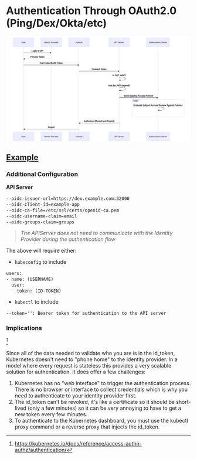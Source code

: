 # Authentication Through OAuth2.0 (Ping/Dex/Okta/etc)

![Auth Flow](https://raw.githubusercontent.com/shpwrck/k8s-security/master/AuthNZ.png)

## [Example](https://dexidp.io/docs/kubernetes/)

### Additional Configuration

__API Server__ 
```
--oidc-issuer-url=https://dex.example.com:32000
--oidc-client-id=example-app
--oidc-ca-file=/etc/ssl/certs/openid-ca.pem
--oidc-username-claim=email
--oidc-groups-claim=groups
```

> *The APIServer does not need to communicate with the Identity Provider during the authentication flow*

The above will require either:

* `kubeconfig` to include
```
users:
- name: (USERNAME)
  user:
    token: (ID-TOKEN)
```
* `kubectl` to include
```
--token='': Bearer token for authentication to the API server
```

### Implications

[^1]

Since all of the data needed to validate who you are is in the id_token, Kubernetes doesn't need to "phone home" to the identity provider. In a model where every request is stateless this provides a very scalable solution for authentication. It does offer a few challenges:

1. Kubernetes has no "web interface" to trigger the authentication process. There is no browser or interface to collect credentials which is why you need to authenticate to your identity provider first.
1. The id_token can't be revoked, it's like a certificate so it should be short-lived (only a few minutes) so it can be very annoying to have to get a new token every few minutes.
1. To authenticate to the Kubernetes dashboard, you must use the kubectl proxy command or a reverse proxy that injects the id_token.

[^1]: https://kubernetes.io/docs/reference/access-authn-authz/authentication/
